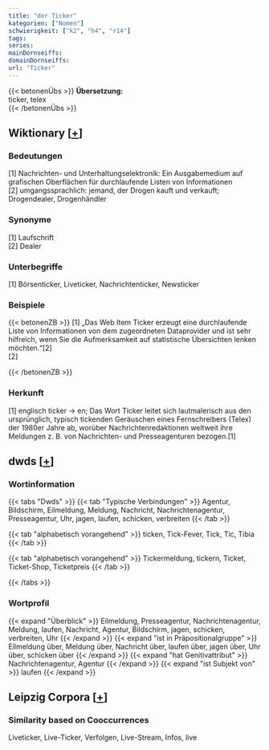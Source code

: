 ```yaml
---
title: "der Ticker"
kategorien: ["Nomen"]
schwierigkeit: ["k2", "h4", "r14"]
tags:
series:
mainDornseiffs:
domainDornseiffs:
url: "Ticker"
---
```


{{< betonenÜbs >}}
**Übersetzung:**  
ticker, telex  
{{< /betonenÜbs >}}

## Wiktionary [[+](https://de.wiktionary.org/wiki/Ticker)]

### Bedeutungen
[1] Nachrichten- und Unterhaltungselektronik: Ein Ausgabemedium auf grafischen Oberflächen für durchlaufende Listen von Informationen  
[2] umgangssprachlich: jemand, der Drogen kauft und verkauft; Drogendealer, Drogenhändler  

### Synonyme
[1] Laufschrift  
[2] Dealer  

### Unterbegriffe
[1] Börsenticker, Liveticker, Nachrichtenticker, Newsticker  

### Beispiele
{{< betonenZB >}}
[1] „Das Web Item Ticker erzeugt eine durchlaufende Liste von Informationen von dem zugeordneten Dataprovider und ist sehr hilfreich, wenn Sie die Aufmerksamkeit auf statistische Übersichten lenken möchten.“[2]  
[2]  

{{< /betonenZB >}}
### Herkunft
[1] englisch ticker → en; Das Wort Ticker leitet sich lautmalerisch aus den ursprünglich, typisch tickenden Geräuschen eines Fernschreibers (Telex) der 1980er Jahre ab, worüber Nachrichtenredaktionen weltweit ihre Meldungen z. B. von Nachrichten- und Presseagenturen bezogen.[1]  



## dwds [[+](https://www.dwds.de/wb/Ticker)]

### Wortinformation
{{< tabs "Dwds" >}}
{{< tab "Typische Verbindungen" >}}
Agentur, Bildschirm, Eilmeldung, Meldung, Nachricht, Nachrichtenagentur, Presseagentur, Uhr, jagen, laufen, schicken, verbreiten
{{< /tab >}}

{{< tab "alphabetisch vorangehend" >}}
ticken, Tick-Fever, Tick, Tic, Tibia
{{< /tab >}}

{{< tab "alphabetisch vorangehend" >}}
Tickermeldung, tickern, Ticket, Ticket-Shop, Ticketpreis
{{< /tab >}}

{{< /tabs >}}

### Wortprofil
{{< expand "Überblick" >}} Eilmeldung, Presseagentur, Nachrichtenagentur, Meldung, laufen, Nachricht, Agentur, Bildschirm, jagen, schicken, verbreiten, Uhr {{< /expand >}}
{{< expand "ist in Präpositionalgruppe" >}} Eilmeldung über, Meldung über, Nachricht über, laufen über, jagen über, Uhr über, schicken über {{< /expand >}}
{{< expand "hat Genitivattribut" >}} Nachrichtenagentur, Agentur {{< /expand >}}
{{< expand "ist Subjekt von" >}} laufen {{< /expand >}}

## Leipzig Corpora [[+](https://corpora.uni-leipzig.de/en/res?word=Ticker&corpusId=deu_newscrawl-public_2018)]


### Similarity based on Cooccurrences
Liveticker, Live-Ticker, Verfolgen, Live-Stream, Infos, live

